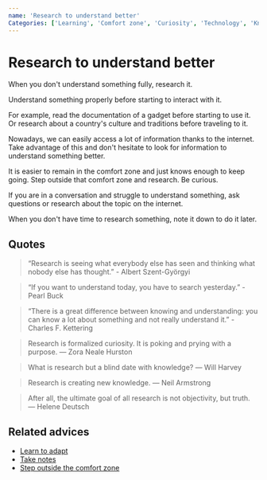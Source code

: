 ```yaml
---
name: 'Research to understand better'
Categories: ['Learning', 'Comfort zone', 'Curiosity', 'Technology', 'Knowledge', 'Unknown']
---
```

# Research to understand better

When you don't understand something fully, research it.

Understand something properly before starting to interact with it.

For example, read the documentation of a gadget before starting to use it. Or research about a country's culture and traditions before traveling to it.

Nowadays, we can easily access a lot of information thanks to the internet. Take advantage of this and don't hesitate to look for information to understand something better.

It is easier to remain in the comfort zone and just knows enough to keep going. Step outside that comfort zone and research. Be curious.

If you are in a conversation and struggle to understand something, ask questions or research about the topic on the internet.

When you don't have time to research something, note it down to do it later.

## Quotes

> “Research is seeing what everybody else has seen and thinking what nobody else has thought.” - Albert Szent-Györgyi 

> “If you want to understand today, you have to search yesterday.” - Pearl Buck 

> “There is a great difference between knowing and understanding: you can know a lot about something and not really understand it.” - Charles F. Kettering 

> Research is formalized curiosity. It is poking and prying with a purpose. ― Zora Neale Hurston

> What is research but a blind date with knowledge? ― Will Harvey

> Research is creating new knowledge. ― Neil Armstrong

> After all, the ultimate goal of all research is not objectivity, but truth. ― Helene Deutsch


## Related advices

- [Learn to adapt](../Learn%20to%20adapt/index.md)
- [Take notes](../Take%20notes/index.md)
- [Step outside the comfort zone](../Step%20outside%20the%20comfort%20zone/index.md)
